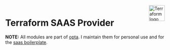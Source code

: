 <!-- markdownlint-disable first-line-h1 no-inline-html -->
<a href="https://terraform.io">
  <picture>
    <source media="(prefers-color-scheme: dark)" srcset=".github/terraform_logo_dark.svg">
    <source media="(prefers-color-scheme: light)" srcset=".github/terraform_logo_light.svg">
    <img src=".github/terraform_logo_light.svg" alt="Terraform logo" title="Terraform" align="right" height="50">
  </picture>
</a>

# Terraform SAAS Provider


**NOTE:** All modules are part of [opta](dev). I maintain them for personal use and for the [saas boilerplate](https://github.com/yindia/saas).
